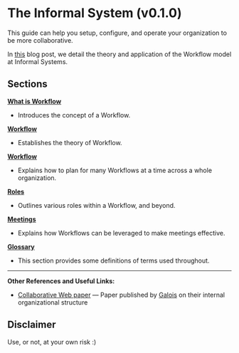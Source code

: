 # The Informal System (v0.1.0)

This guide can help you setup, configure, and operate your organization to be more collaborative.

In [this](https://informal.systems/2022/1/25/the-informal-system/) blog post, we detail the theory and application of the Workflow model at Informal Systems. 

## Sections

**[What is Workflow](./what-is-workflow.md)**

- Introduces the concept of a Workflow. 

**[Workflow](./workflow.md)**

- Establishes the theory of Workflow.   

**[Workflow](./planning.md)**

- Explains how to plan for many Workflows at a time across a whole organization. 

**[Roles](./roles.md)**

- Outlines various roles within a Workflow, and beyond. 

**[Meetings](./meetings.md)**

- Explains how Workflows can be leveraged to make meetings effective. 

**[Glossary](./glossary.md)**

- This section provides some definitions of terms used throughout.

---

**Other References and Useful Links:**

* [Collaborative Web paper]
  — Paper published by [Galois](https://galois.com/) on their internal organizational structure
   
## Disclaimer

Use, or not, at your own risk :)



[Collaborative Web paper]: https://galois.com/wp-content/uploads/2016/06/CW-picmet-proceedings.pdf


